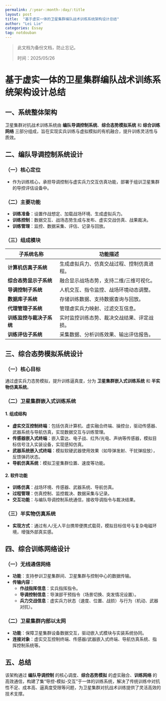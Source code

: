 ```yaml
---
permalink: /:year-:month-:day/:title
layout: post
title:  "基于虚实一体的卫星集群编队战术训练系统架构设计总结"
author: "Lei Lie"
categories: Essay
tag: notdouban 
---
```


> 此文档为备份文档，防止忘记。
>
> 时间：2025/05/26

# 基于虚实一体的卫星集群编队战术训练系统架构设计总结

## 一、系统整体架构

卫星集群对抗战术训练系统由 **编队导调控制系统**、**综合态势模拟系统** 和 **综合训练网络** 三部分组成，旨在实现实兵训练与虚拟模拟的有机融合，提升训练灵活性与质效。

## 二、编队导调控制系统设计

### （一）核心定位

- 作为训练核心，承担导调控制与虚实兵力交互仿真功能，部署于组训卫星集群的导控评估设备中。

### （二）主要功能

- **训练准备**：设置作战想定、加载战场环境、生成虚拟兵力。
- **训练控制**：数据交互、战场态势生成与发布、虚实交战仿真、战果裁决。
- **训练管理**：监控、数据采集、评估、记录与回放。

### （三）组成模块

| 子系统名称 | 功能描述 |
|------------------|--------------------------------------------------------------------------|
| **计算机仿真子系统** | 生成虚拟兵力、仿真交战过程、控制仿真进程。 |
| **综合态势显示子系统** | 融合显示战场态势，支持二维/三维可视化。 |
| **导调控制子系统** | 人机交互、指令监控、战场环境动态调整。 |
| **数据库子系统** | 存储训练数据、支持数据查询与回放。 |
| **代理管理子系统** | 管理虚实兵力映射、过滤交互信息。 |
| **训练监控与裁决子系统** | 实时监控训练态势、裁决交战结果、评定战损。 |
| **训练评估子系统** | 采集数据、分析训练效果、输出评估报告。 |

## 三、综合态势模拟系统设计

### （一）核心目标

通过虚实兵力态势模拟，提升训练逼真度，分为 **卫星集群嵌入式训练系统** 和 **半实物仿真系统**。

### （二）卫星集群嵌入式训练系统

#### 1. 组成结构

- **虚实交互控制终端**：包括仿真计算机、虚实融合终端、操控台，驱动传感器、武器系统与导航仿真，实现数据交互与训练管理。
- **传感器嵌入式终端**：嵌入雷达、电子战、红外/光电、声纳等传感器，模拟目标信号注入实装设备，实现感知仿真。
- **武器系统嵌入式终端**：模拟软硬武器使用效果（如导弹发射、干扰弹投放），反馈弹药状态。
- **导航仿真系统**：模拟卫星集群位置、速度等功能。

#### 2. 软件功能

- **训练仿真**：战场环境、传感器、武器系统、导航仿真。
- **过程管理**：仿真控制、监控裁决、数据采集与记录。
- **交互功能**：与编队导调控制系统通信，接收导调指令与裁决结果。

### （三）半实物仿真系统

- **实现方式**：通过有人/无人平台携带便携式载荷，模拟目标信号与复杂电磁环境，增强外部真实感。

## 四、综合训练网络设计

### （一）无线通信网络

- **功能**：支持参训卫星集群间、卫星集群与控制中心的数据传输。
- **传输内容**：
  - **作战指挥信息**：实兵指挥指令。
  - **导调控制信息**：导演部干预指令（场景切换、突发情况设置）。
  - **兵力交战信息**：虚实兵力状态（速度、位置、战损）与行为（机动、武器对抗）。

### （二）卫星集群内部以太网

- **功能**：保障卫星集群设备数据交互，驱动嵌入式模块与实装系统协同。
- **连接对象**：虚实交互控制终端、传感器/武器嵌入式终端、导航仿真系统、指挥控制系统等。

## 五、总结

该架构通过 **编队导调控制** 的核心调度、**综合态势模拟** 的虚实融合、**训练网络** 的高效通信，构建了集“导控-模拟-交互”于一体的训练系统，解决了传统训练中对抗性不足、成本高、逼真度受限等问题，为卫星集群对抗战术训练提供了灵活高效的技术支撑。